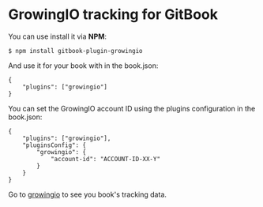 GrowingIO tracking for GitBook
==============

You can use install it via **NPM**:

```
$ npm install gitbook-plugin-growingio
```

And use it for your book with in the book.json:

```
{
    "plugins": ["growingio"]
}
```

You can set the GrowingIO account ID using the plugins configuration in the book.json:

```
{
    "plugins": ["growingio"],
    "pluginsConfig": {
        "growingio": {
            "account-id": "ACCOUNT-ID-XX-Y"
        }
    }
}
```


Go to [growingio](https://www.growingio.com) to see you book's tracking data.
